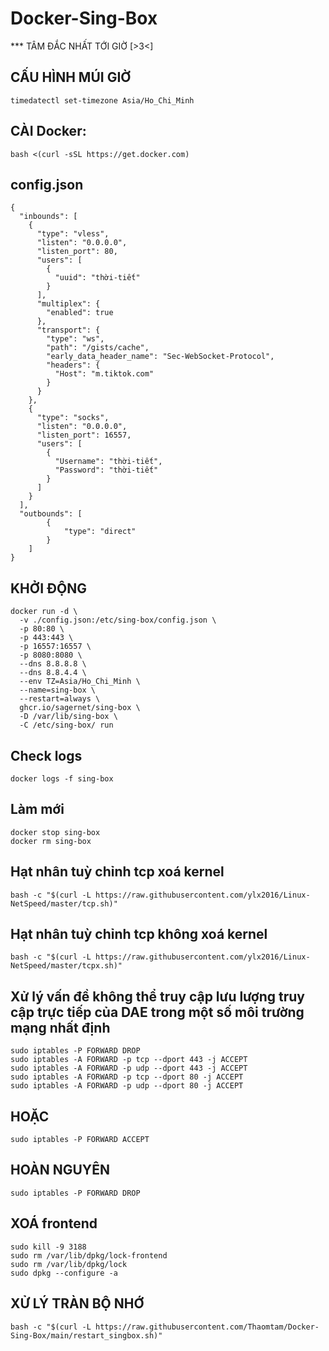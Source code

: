 # Docker-Sing-Box
*** TÂM ĐẮC NHẤT TỚI GIỜ [>3<]
## CẤU HÌNH MÚI GIỜ
```
timedatectl set-timezone Asia/Ho_Chi_Minh
```
## CÀI Docker:
```
bash <(curl -sSL https://get.docker.com)
```
## config.json
```
{
  "inbounds": [
    {
      "type": "vless",
      "listen": "0.0.0.0",
      "listen_port": 80,
      "users": [
        {
          "uuid": "thời-tiết"
        }
      ],
      "multiplex": {
        "enabled": true
      },
      "transport": {
        "type": "ws",
        "path": "/gists/cache",
        "early_data_header_name": "Sec-WebSocket-Protocol",
        "headers": {
          "Host": "m.tiktok.com"
        }
      }
    },
    {
      "type": "socks",
      "listen": "0.0.0.0",
      "listen_port": 16557,
      "users": [
        {
          "Username": "thời-tiết",
          "Password": "thời-tiết"
        }
      ]
    }
  ],
  "outbounds": [
        {
            "type": "direct"
        }
    ]
}
```
## KHỞI ĐỘNG 
```
docker run -d \
  -v ./config.json:/etc/sing-box/config.json \
  -p 80:80 \
  -p 443:443 \
  -p 16557:16557 \
  -p 8080:8080 \
  --dns 8.8.8.8 \
  --dns 8.8.4.4 \
  --env TZ=Asia/Ho_Chi_Minh \
  --name=sing-box \
  --restart=always \
  ghcr.io/sagernet/sing-box \
  -D /var/lib/sing-box \
  -C /etc/sing-box/ run
```
## Check logs
```
docker logs -f sing-box
```
## Làm mới
```
docker stop sing-box
docker rm sing-box
```
## Hạt nhân tuỳ chỉnh tcp xoá kernel
```
bash -c "$(curl -L https://raw.githubusercontent.com/ylx2016/Linux-NetSpeed/master/tcp.sh)"
```
## Hạt nhân tuỳ chỉnh tcp không xoá kernel
```
bash -c "$(curl -L https://raw.githubusercontent.com/ylx2016/Linux-NetSpeed/master/tcpx.sh)"
```
## Xử lý vấn đề không thể truy cập lưu lượng truy cập trực tiếp của DAE trong một số môi trường mạng nhất định
```
sudo iptables -P FORWARD DROP
sudo iptables -A FORWARD -p tcp --dport 443 -j ACCEPT
sudo iptables -A FORWARD -p udp --dport 443 -j ACCEPT
sudo iptables -A FORWARD -p tcp --dport 80 -j ACCEPT
sudo iptables -A FORWARD -p udp --dport 80 -j ACCEPT
```
## HOẶC
```
sudo iptables -P FORWARD ACCEPT
```
## HOÀN NGUYÊN 
```
sudo iptables -P FORWARD DROP
```
## XOÁ frontend
```
sudo kill -9 3188
sudo rm /var/lib/dpkg/lock-frontend
sudo rm /var/lib/dpkg/lock
sudo dpkg --configure -a
```
## XỬ LÝ TRÀN BỘ NHỚ
```
bash -c "$(curl -L https://raw.githubusercontent.com/Thaomtam/Docker-Sing-Box/main/restart_singbox.sh)"
```

